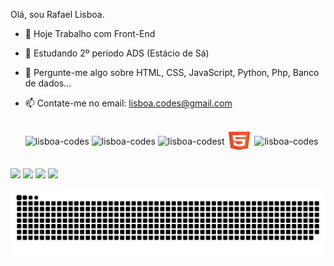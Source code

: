 Olá, sou Rafael Lisboa.

- 🔭 Hoje Trabalho com Front-End
- 🌱 Estudando 2º período ADS (Estácio de Sá) 
- 💬 Pergunte-me algo sobre HTML, CSS, JavaScript, Python, Php, Banco de dados...
- 📫 Contate-me no email: lisboa.codes@gmail.com

  <div style="display: inline_block"><br>
  <img align="center" alt="lisboa-codes" height="30" width="40" src="https://cdn.jsdelivr.net/gh/devicons/devicon/icons/python/python-original.svg">
  <img align="center" alt="lisboa-codes" height="30" width="40" src="https://cdn.jsdelivr.net/gh/devicons/devicon/icons/php/php-original.svg">
  <img align="center" alt="lisboa-codest" height="30" width="40" src="https://cdn.jsdelivr.net/gh/devicons/devicon/icons/linux/linux-original.svg">
  <img align="center" alt="lisboa-codes" height="30" width="40" src="https://raw.githubusercontent.com/devicons/devicon/master/icons/html5/html5-original.svg">
  <img align="center" alt="lisboa-codes" height="30" width="40" src="https://cdn.jsdelivr.net/gh/devicons/devicon/icons/bootstrap/bootstrap-original.svg">

    
</div>
  
 ##
  
  <div> 
  <a href="https://www.youtube.com/channel/" target="_blank"><img src="https://img.shields.io/badge/YouTube-FF0000?style=for-the-badge&logo=youtube&logoColor=white" target="_blank"></a>
  <a href="https://www.instagram.com/lisboa.codes/" target="_blank"><img src="https://img.shields.io/badge/-Instagram-%23E4405F?style=for-the-badge&logo=instagram&logoColor=white" target="_blank"></a> 
  <a href="mailto:lisboa.codes@gmail.com"><img src="https://img.shields.io/badge/-Gmail-%23333?style=for-the-badge&logo=gmail&logoColor=white" target="_blank"></a>
  <a href="" target="_blank"><img src="https://img.shields.io/badge/-LinkedIn-%230077B5?style=for-the-badge&logo=linkedin&logoColor=white" target="_blank"></a> 
 
  ![Snake animation](https://raw.githubusercontent.com/platane/snk/output/github-contribution-grid-snake-dark.svg)
 
</div>
